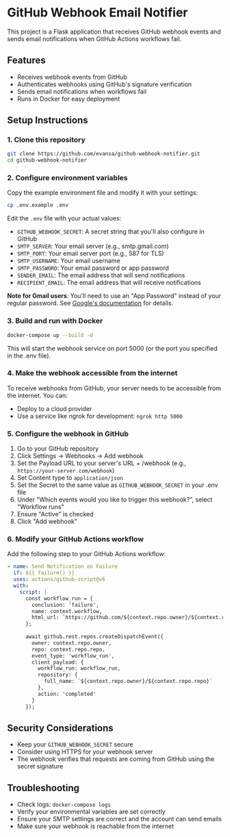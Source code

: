 # GitHub Webhook Email Notifier

This project is a Flask application that receives GitHub webhook events and sends email notifications when GitHub Actions workflows fail.

## Features

- Receives webhook events from GitHub
- Authenticates webhooks using GitHub's signature verification
- Sends email notifications when workflows fail
- Runs in Docker for easy deployment

## Setup Instructions

### 1. Clone this repository

```bash
git clone https://github.com/evansa/github-webhook-notifier.git
cd github-webhook-notifier
```

### 2. Configure environment variables

Copy the example environment file and modify it with your settings:

```bash
cp .env.example .env
```

Edit the `.env` file with your actual values:

- `GITHUB_WEBHOOK_SECRET`: A secret string that you'll also configure in GitHub
- `SMTP_SERVER`: Your email server (e.g., smtp.gmail.com)
- `SMTP_PORT`: Your email server port (e.g., 587 for TLS)
- `SMTP_USERNAME`: Your email username
- `SMTP_PASSWORD`: Your email password or app password
- `SENDER_EMAIL`: The email address that will send notifications
- `RECIPIENT_EMAIL`: The email address that will receive notifications

**Note for Gmail users**: You'll need to use an "App Password" instead of your regular password. See [Google's documentation](https://support.google.com/accounts/answer/185833) for details.

### 3. Build and run with Docker

```bash
docker-compose up --build -d
```

This will start the webhook service on port 5000 (or the port you specified in the .env file).

### 4. Make the webhook accessible from the internet

To receive webhooks from GitHub, your server needs to be accessible from the internet. You can:

- Deploy to a cloud provider
- Use a service like ngrok for development: `ngrok http 5000`

### 5. Configure the webhook in GitHub

1. Go to your GitHub repository
2. Click Settings → Webhooks → Add webhook
3. Set the Payload URL to your server's URL + /webhook (e.g., `https://your-server.com/webhook`)
4. Set Content type to `application/json`
5. Set the Secret to the same value as `GITHUB_WEBHOOK_SECRET` in your .env file
6. Under "Which events would you like to trigger this webhook?", select "Workflow runs"
7. Ensure "Active" is checked
8. Click "Add webhook"

### 6. Modify your GitHub Actions workflow

Add the following step to your GitHub Actions workflow:

```yaml
- name: Send Notification on Failure
  if: ${{ failure() }}
  uses: actions/github-script@v6
  with:
    script: |
      const workflow_run = {
        conclusion: 'failure',
        name: context.workflow,
        html_url: `https://github.com/${context.repo.owner}/${context.repo.repo}/actions/runs/${context.runId}`
      };
      
      await github.rest.repos.createDispatchEvent({
        owner: context.repo.owner,
        repo: context.repo.repo,
        event_type: 'workflow_run',
        client_payload: {
          workflow_run: workflow_run,
          repository: {
            full_name: `${context.repo.owner}/${context.repo.repo}`
          },
          action: 'completed'
        }
      });
```

## Security Considerations

- Keep your `GITHUB_WEBHOOK_SECRET` secure
- Consider using HTTPS for your webhook server
- The webhook verifies that requests are coming from GitHub using the secret signature

## Troubleshooting

- Check logs: `docker-compose logs`
- Verify your environmental variables are set correctly
- Ensure your SMTP settings are correct and the account can send emails
- Make sure your webhook is reachable from the internet